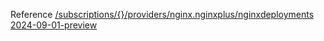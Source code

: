 Reference [/subscriptions/{}/providers/nginx.nginxplus/nginxdeployments 2024-09-01-preview](/Resources/mgmt-plane/L3N1YnNjcmlwdGlvbnMve30vcHJvdmlkZXJzL25naW54Lm5naW54cGx1cy9uZ2lueGRlcGxveW1lbnRz/2024-09-01-preview.xml)
